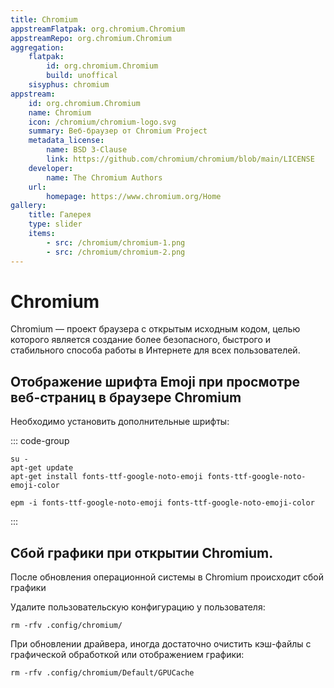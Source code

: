 ```yaml
---
title: Chromium
appstreamFlatpak: org.chromium.Chromium
appstreamRepo: org.chromium.Chromium
aggregation:
    flatpak:
        id: org.chromium.Chromium
        build: unoffical
    sisyphus: chromium
appstream:
    id: org.chromium.Chromium
    name: Chromium
    icon: /chromium/chromium-logo.svg
    summary: Веб-браузер от Chromium Project
    metadata_license:
        name: BSD 3-Clause
        link: https://github.com/chromium/chromium/blob/main/LICENSE
    developer:
        name: The Chromium Authors
    url:
        homepage: https://www.chromium.org/Home
gallery:
    title: Галерея
    type: slider
    items:
        - src: /chromium/chromium-1.png
        - src: /chromium/chromium-2.png
---
```


# Chromium

Chromium — проект браузера с открытым исходным кодом, целью которого является создание более безопасного, быстрого и стабильного способа работы в Интернете для всех пользователей.

<AGWGallery />

<!--@include: @apps/_parts/install/content-repo.md-->
<!--@include: @apps/_parts/install/content-flatpak.md-->
<!--@include: @apps/_parts/warns/unprivileged-spaces.md-->

## Отображение шрифта Emoji при просмотре веб-страниц в браузере Chromium

Необходимо установить дополнительные шрифты:

::: code-group

```shell[apt-get]
su -
apt-get update
apt-get install fonts-ttf-google-noto-emoji fonts-ttf-google-noto-emoji-color
```

```shell[epm]
epm -i fonts-ttf-google-noto-emoji fonts-ttf-google-noto-emoji-color
```

:::

## Сбой графики при открытии Chromium.

После обновления операционной системы в Chromium происходит сбой графики

Удалите пользовательскую конфигурацию у пользователя:

```shell
rm -rfv .config/chromium/
```

При обновлении драйвера, иногда достаточно очистить кэш-файлы с графической обработкой или отображением графики:

```shell
rm -rfv .config/chromium/Default/GPUCache
```
